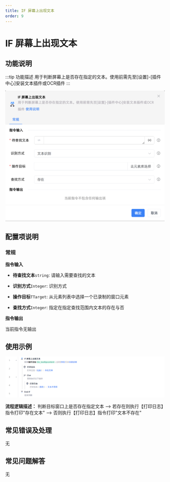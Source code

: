 ```yaml
---
title: IF 屏幕上出现文本
order: 9
---
```


# IF 屏幕上出现文本

## 功能说明

:::tip 功能描述
用于判断屏幕上是否存在指定的文本。使用前需先至[设置]-[插件中心]安装文本插件或OCR插件
:::

![IF 屏幕上出现文本](../../assets/IF%20屏幕上出现文本_command.png)

## 配置项说明

### 常规

**指令输入**

- **待查找文本**`string`: 请输入需要查找的文本

- **识别方式**`Integer`: 识别方式

- **操作目标**`TTarget`: 从元素列表中选择一个已录制的窗口元素

- **查找方式**`Integer`: 指定在指定查找范围内文本的存在与否


**指令输出**

当前指令无输出

## 使用示例

![image-20250227150909194](../../assets/image-20250227150909194.png)

**流程逻辑描述：** 判断目标窗口上是否存在指定文本 --> 若存在则执行【打印日志】指令打印"存在文本" --> 否则执行【打印日志】指令打印"文本不存在"

## 常见错误及处理

无

## 常见问题解答

无

